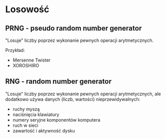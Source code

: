 # Losowość

## **PRNG** - pseudo random number generator

"Losuje" liczby poprzez wykonanie pewnych operacji arytmetycznych.

Przykład:
- Mersenne Twister
- XOROSHIRO

## **RNG** - random number generator

"Losuje" liczby poprzez wykonanie pewnych operacji arytmetycznych, ale dodatkowo używa danych (liczb, wartości) nieprzewidywalnych:
- ruchy myszą
- naciśnięcia klawiatury
- numery seryjne komponentów komputera
- ruch w sieci
- zawartość i aktywność dysku



